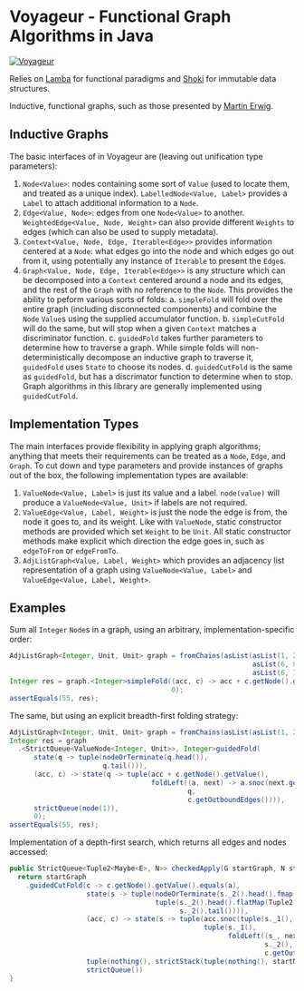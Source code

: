 # Voyageur - Functional Graph Algorithms in Java

[![Voyageur](https://img.shields.io/maven-central/v/io.ataraxic.nomicflux/voyageur.svg)](http://search.maven.org/#search%7Cga%7C1%7Cio.ataraxic.nomicflux.voyageur)

Relies on [Lamba](https://github.com/palatable/lambda/) for functional paradigms and
[Shoki](https://github.com/palatable/shoki) for immutable data structures.

Inductive, functional graphs, such as those presented by [Martin Erwig](https://web.engr.oregonstate.edu/~erwig/papers/InductiveGraphs_JFP01.pdf).

## Inductive Graphs

The basic interfaces of in Voyageur are (leaving out unification type parameters):
1. `Node<Value>`: nodes containing some sort of `Value` (used to locate them, and treated as a unique index).
   `LabelledNode<Value, Label>` provides a `Label` to attach additional information to a `Node`.
2. `Edge<Value, Node>`: edges from one `Node<Value>` to another. `WeightedEdge<Value, Node, Weight>` can also provide
   different `Weights` to edges (which can also be used to supply metadata).
3. `Context<Value, Node, Edge, Iterable<Edge>>` provides information centered at a `Node`: what edges go into the node
   and which edges go out from it, using potentially any instance of `Iterable` to present the `Edge`s.
4. `Graph<Value, Node, Edge, Iterable<Edge>>` is any structure which can be decomposed into a `Context` centered around
   a node and its edges, and the rest of the `Graph` with no reference to the `Node`. This provides the ability to
   peform various sorts of folds:
   a. `simpleFold` will fold over the entire graph (including disconnected components) and combine the `Node` `Value`s
   using the supplied accumulator function.
   b. `simpleCutFold` will do the same, but will stop when a given `Context` matches a discriminator function.
   c. `guidedFold` takes further parameters to determine how to traverse a graph. While simple folds will
   non-deterministically decompose an inductive graph to traverse it, `guidedFold` uses `State` to choose its nodes.
   d. `guidedCutFold` is the same as `guidedFold`, but has a discrimator function to determine when to stop. Graph
   algorithms in this library are generally implemented using `guidedCutFold`.

## Implementation Types

The main interfaces provide flexibility in applying graph algorithms; anything that meets their requirements can be
treated as a `Node`, `Edge`, and `Graph`. To cut down and type parameters and provide instances of graphs out of the
box, the following implementation types are available:
1. `ValueNode<Value, Label>` is just its value and a label. `node(value)` will produce a `ValueNode<Value, Unit>` if
   labels are not required.
2. `ValueEdge<Value, Label, Weight>` is just the node the edge is from, the node it goes to, and its weight. Like with
   `ValueNode`, static constructor methods are provided which set `Weight` to be `Unit`. All static constructor methods
   make explicit which direction the edge goes in, such as `edgeToFrom` or `edgeFromTo`.
3. `AdjListGraph<Value, Label, Weight>` which provides an adjacency list representation of a graph using
   `ValueNode<Value, Label>` and `ValueEdge<Value, Label, Weight>`.

## Examples

Sum all `Integer` `Node`s in a graph, using an arbitrary, implementation-specific order:
```java
AdjListGraph<Integer, Unit, Unit> graph = fromChains(asList(asList(1, 2, 3, 4, 5, 6, 9, 10), 
                                                            asList(6, 8, 5, 1), 
                                                            asList(6, 7, 6)));
Integer res = graph.<Integer>simpleFold((acc, c) -> acc + c.getNode().getValue(), 
                                        0);
assertEquals(55, res);
```

The same, but using an explicit breadth-first folding strategy:
```java
AdjListGraph<Integer, Unit, Unit> graph = fromChains(asList(asList(1, 2, 3, 4, 5, 6, 7, 10), asList(6, 8), asList(6, 9)));
Integer res = graph
  .<StrictQueue<ValueNode<Integer, Unit>>, Integer>guidedFold(
      state(q -> tuple(nodeOrTerminate(q.head()),                                   // Terminate the fold if there is nothing left in our queue (i.e. stay only in our starting component)
                       q.tail())),                                                  // Remove the element from the queue once we use it
      (acc, c) -> state(q -> tuple(acc + c.getNode().getValue(),                    // Add the current `Context`'s node value to our accumulator
                                   foldLeft((a, next) -> a.snoc(next.getNodeTo()),  // Add all of the current `Context`s outgoing edges to our queue
                                            q, 
                                            c.getOutboundEdges()))),
      strictQueue(node(1)),                                                         // Use a queue starting at `node(1)` to control how we traverse the graph
      0);                                                                           // Starting accumulator of 0
assertEquals(55, res);
```

Implementation of a depth-first search, which returns all edges and nodes accessed:
```java
public StrictQueue<Tuple2<Maybe<E>, N>> checkedApply(G startGraph, N startNode, A a) {
  return startGraph
    .guidedCutFold(c -> c.getNode().getValue().equals(a),                                 // Stop when we reach a node with value a
                   state(s -> tuple(nodeOrTerminate(s._2().head().fmap(Tuple2::_2)),      // Grab the next node from a stack; terminate if none available
                                    tuple(s._2().head().flatMap(Tuple2::_1),              
                                          s._2().tail()))),                                
                   (acc, c) -> state(s -> tuple(acc.snoc(tuple(s._1(), c.getNode())),     // Shift the next node with its edge (if it wasn't the first) into a queue
                                                tuple(s._1(), 
                                                      foldLeft((s_, next) -> s_.cons(tuple(just(next), next.getNodeTo())),  // Add all the outgoing edges to our stack
                                                               s._2(), 
                                                               c.getOutboundEdges())))),
                   tuple(nothing(), strictStack(tuple(nothing(), startNode))),            // Starting stack contains no edge and our starting node
                   strictQueue())                                                         // Accumulator starts as empty queue
}
```
